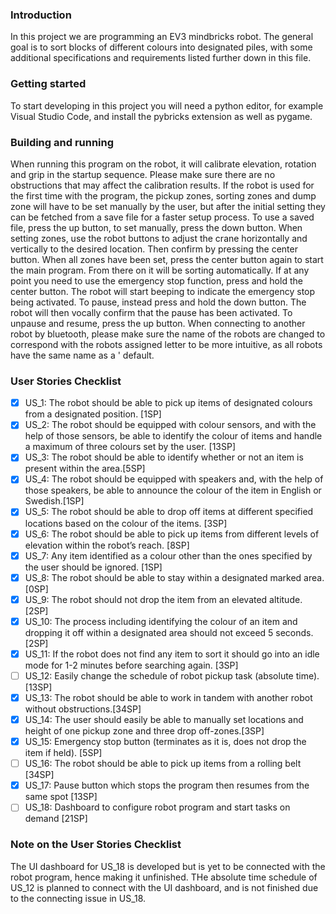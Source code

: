 ### Introduction
In this project we are programming an EV3 mindbricks robot. The general goal is to sort blocks of different colours into designated piles, with some additional specifications and requirements 
listed further down in this file.

### Getting started
To start developing in this project you will need a python editor, for example Visual Studio Code, and install the pybricks extension as well as pygame.  

### Building and running
When running this program on the robot, it will calibrate elevation, rotation and grip in the startup sequence. Please make sure there are no obstructions that may affect the calibration results. 
If the robot is used for the first time with the program, the pickup zones, sorting zones and dump zone will have to be set manually by the user, but after the initial setting they can be fetched from a save 
file for a faster setup process. To use a saved file, press the up button, to set manually, press the down button. 
When setting zones, use the robot buttons to adjust the crane horizontally and vertically to the desired location. Then confirm by pressing the center button. When all zones have been set, press the center 
button again to start the main program. From there on it will be sorting automatically.
If at any point you need to use the emergency stop function, press and hold the center button. The robot will start beeping to indicate the emergency stop being activated.
To pause, instead press and hold the down button. The robot will then vocally confirm that the pause has been activated. To unpause and resume, press the up button.
When connecting to another robot by bluetooth, please make sure the name of the robots are changed to correspond with the robots assigned letter to be more intuitive, as all robots have the same name as a '
default.

### User Stories Checklist
- [x] US_1: The robot should be able to pick up items of designated colours from a designated position. [1SP]
- [x] US_2: The robot should be equipped with colour sensors, and with the help of those sensors, be able to identify the colour of items and handle a maximum of three colours set by the user. [13SP]
- [x] US_3: The robot should be able to identify whether or not an item is present within the area.[5SP]
- [x] US_4: The robot should be equipped with speakers and, with the help of those speakers, be able to announce the colour of the item in English or Swedish.[1SP]
- [x] US_5: The robot should be able to drop off items at different specified locations based on the colour of the items. [3SP]
- [x] US_6: The robot should be able to pick up items from different levels of elevation within the robot’s reach. [8SP]
- [x] US_7: Any item identified as a colour other than the ones specified by the user should be ignored. [1SP]
- [x] US_8: The robot should be able to stay within a designated marked area. [0SP]
- [x] US_9: The robot should not drop the item from an elevated altitude. [2SP]
- [x] US_10: The process including identifying the colour of an item and dropping it off within a designated area should not exceed 5 seconds. [2SP]
- [x] US_11: If the robot does not find any item to sort it should go into an idle mode for 1-2 minutes before searching again. [3SP]
- [ ] US_12: Easily change the schedule of robot pickup task (absolute time). [13SP]
- [x] US_13: The robot should be able to work in tandem with another robot without obstructions.[34SP]
- [x] US_14: The user should easily be able to manually set locations and height of one pickup zone and three drop off-zones.[3SP]
- [x] US_15: Emergency stop button (terminates as it is, does not drop the item if held). [5SP]
- [ ] US_16: The robot should be able to pick up items from a rolling belt [34SP]
- [x] US_17: Pause button which stops the program then resumes from the same spot [13SP]
- [ ] US_18: Dashboard to configure robot program and start tasks on demand [21SP]

### Note on the User Stories Checklist
The UI dashboard for US_18 is developed but is yet to be connected with the robot program, hence making it unfinished.
THe absolute time schedule of US_12 is planned to connect with the UI dashboard, and is not finished due to the connecting issue in US_18.

